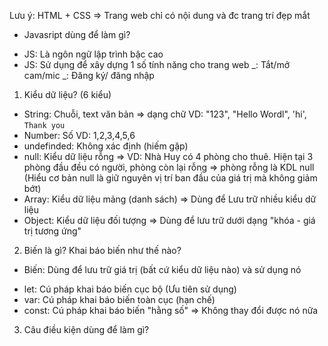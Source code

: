 Lưu ý: HTML + CSS => Trang web chỉ có nội dung và đc trang trí đẹp mắt

- Javasript dùng để làm gì?

* JS: Là ngôn ngữ lập trình bậc cao
* JS: Sử dụng để xây dựng 1 số tính năng cho trang web
  _: Tắt/mở cam/mic
  _: Đăng ký/ đăng nhập

1. Kiểu dữ liệu? (6 kiểu)

- String: Chuỗi, text văn bản => dạng chữ VD: "123", "Hello Wordl", 'hi', `Thank you`
- Number: Số VD: 1,2,3,4,5,6
- undefinded: Không xác định (hiếm gặp)
- null: Kiểu dữ liệu rỗng => VD: Nhà Huy có 4 phòng cho thuê.
  Hiện tại 3 phòng đầu đều có người, phòng còn lại rỗng => phòng rỗng là KDL null
  (Hiểu cơ bản null là giữ nguyên vị trí ban đầu của giá trị mà không giảm bớt)
- Array: Kiểu dữ liệu mảng (danh sách) => Dùng để Lưu trữ nhiều kiểu dữ liệu
- Object: Kiểu dữ liệu đối tượng => Dùng để lưu trữ dưới dạng "khóa - giá trị tương ứng"

2. Biến là gì? Khai báo biến như thế nào?

- Biến: Dùng để lưu trữ giá trị (bất cứ kiểu dữ liệu nào) và sử dụng nó

* let: Cú pháp khai báo biến cục bộ (Ưu tiên sử dụng)
* var: Cú pháp khai báo biến toàn cục (hạn chế)
* const: Cú pháp khai báo biến "hằng số" => Không thay đổi được nó nữa

3. Câu điều kiện dùng để làm gì?

